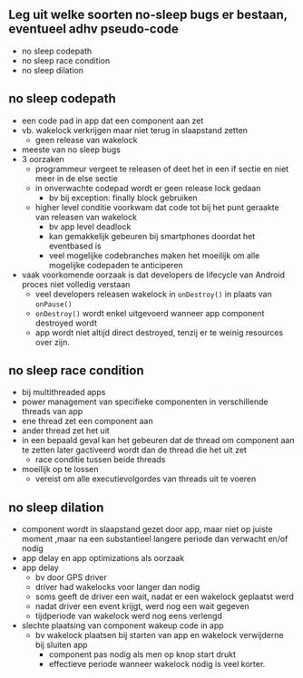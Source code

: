
## Leg uit welke soorten no-sleep bugs er bestaan, eventueel adhv pseudo-code

* no sleep codepath
* no sleep race condition
* no sleep dilation

## no sleep codepath

* een code pad in app dat een component aan zet
* vb. wakelock verkrijgen maar niet terug in slaapstand zetten
    * geen release van wakelock
* meeste van no sleep bugs
* 3 oorzaken
    * programmeur vergeet te releasen of deet het in een if sectie en niet meer in de else sectie
    * in onverwachte codepad wordt er geen release lock gedaan
        * bv bij exception: finally block gebruiken
    * higher level conditie voorkwam dat code tot bij het punt geraakte van releasen van wakelock
        * bv app level deadlock
        * kan gemakkelijk gebeuren bij smartphones doordat het eventbased is
        * veel mogelijke codebranches maken het moeilijk om alle mogelijke codepaden te anticiperen
* vaak voorkomende oorzaak is dat developers de lifecycle van Android proces niet volledig verstaan
    * veel developers releasen wakelock in `onDestroy()` in plaats van `onPause()`
    * `onDestroy()` wordt enkel uitgevoerd wanneer app component destroyed wordt
    * app wordt niet altijd direct destroyed, tenzij er te weinig resources over zijn.

## no sleep race condition

* bij multithreaded apps
* power management van specifieke componenten in verschillende threads van app
* ene thread zet een component aan
* ander thread zet het uit
* in een bepaald geval kan het gebeuren dat de thread om component aan te zetten later gactiveerd wordt dan de thread die het uit zet
    * race conditie tussen beide threads
* moeilijk op te lossen
    * vereist om alle executievolgordes van threads uit te voeren

## no sleep dilation

* component wordt in slaapstand gezet door app, maar niet op juiste moment ,maar na een substantieel langere periode dan verwacht en/of nodig
* app delay en app optimizations als oorzaak
* app delay
    * bv door GPS driver
    * driver had wakelocks voor langer dan nodig
    * soms geeft de driver een wait, nadat er een wakelock geplaatst werd
    * nadat driver een event krijgt, werd nog een wait gegeven
    * tijdperiode van wakelock werd nog eens verlengd
* slechte plaatsing van component wakeup code in app
    * bv wakelock plaatsen bij starten van app en wakelock verwijderne bij sluiten app
        * component pas nodig als men op knop start drukt
        * effectieve periode wanneer wakelock nodig is veel korter.


